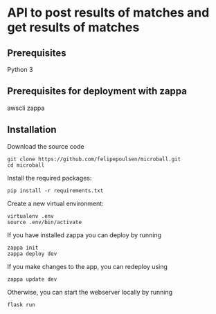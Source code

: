 # API to post results of matches and get results of matches

## Prerequisites

Python 3

## Prerequisites for deployment with zappa

awscli
zappa

## Installation

Download the source code
```
git clone https://github.com/felipepoulsen/microball.git
cd microball
```

Install the required packages:
```
pip install -r requirements.txt
```

Create a new virtual environment:
```
virtualenv .env
source .env/bin/activate
```

If you have installed zappa you can deploy by running 
```
zappa init
zappa deploy dev
```

If you make changes to the app, you can redeploy using 
```
zappa update dev
```

Otherwise, you can start the webserver locally by running
```
flask run
```
